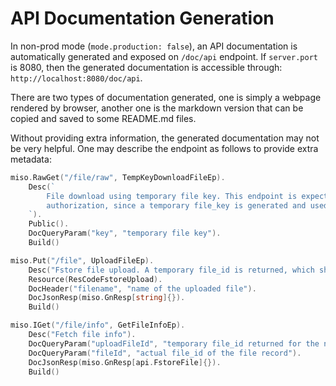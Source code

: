 # API Documentation Generation

In non-prod mode (`mode.production: false`), an API documentation is automatically generated and exposed on `/doc/api` endpoint. If `server.port` is 8080, then the generated documentation is accessible through: `http://localhost:8080/doc/api`.

There are two types of documentation generated, one is simply a webpage rendered by browser, another one is the markdown version that can be copied and saved to some README.md files.

Without providing extra information, the generated documentation may not be very helpful. One may describe the endpoint as follows to provide extra metadata:

```go
miso.RawGet("/file/raw", TempKeyDownloadFileEp).
    Desc(`
        File download using temporary file key. This endpoint is expected to be accessible publicly without 
        authorization, since a temporary file_key is generated and used.
    `).
    Public().
    DocQueryParam("key", "temporary file key").
    Build()

miso.Put("/file", UploadFileEp).
    Desc("Fstore file upload. A temporary file_id is returned, which should be used to exchange the real file_id").
    Resource(ResCodeFstoreUpload).
    DocHeader("filename", "name of the uploaded file").
    DocJsonResp(miso.GnResp[string]{}).
    Build()

miso.IGet("/file/info", GetFileInfoEp).
    Desc("Fetch file info").
    DocQueryParam("uploadFileId", "temporary file_id returned for the newly uploaded file").
    DocQueryParam("fileId", "actual file_id of the file record").
    DocJsonResp(miso.GnResp[api.FstoreFile]{}).
    Build()
```